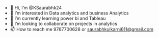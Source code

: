 - 👋 Hi, I’m @KSaurabhk24
- 👀 I’m interested in Data analytics and business Analytics 
- 🌱 I’m currently learning power bi and Tableau
- 💞️ I’m looking to collaborate on projects in analytics 
- 📫 How to reach me 9767700628 or saurabhkulkarni611@gmail.com

<!---
KSaurabhk24/KSaurabhk24 is a ✨ special ✨ repository because its `README.md` (this file) appears on your GitHub profile.
You can click the Preview link to take a look at your changes.
--->
